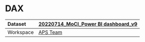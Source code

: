 



# DAX

|Dataset|[20220714_MoCI_Power BI dashboard_v9](./../20220714_MoCI_Power-BI-dashboard_v9.md)|
| :--- | :--- |
|Workspace|[APS Team](../../Workspaces/APS-Team.md)|
